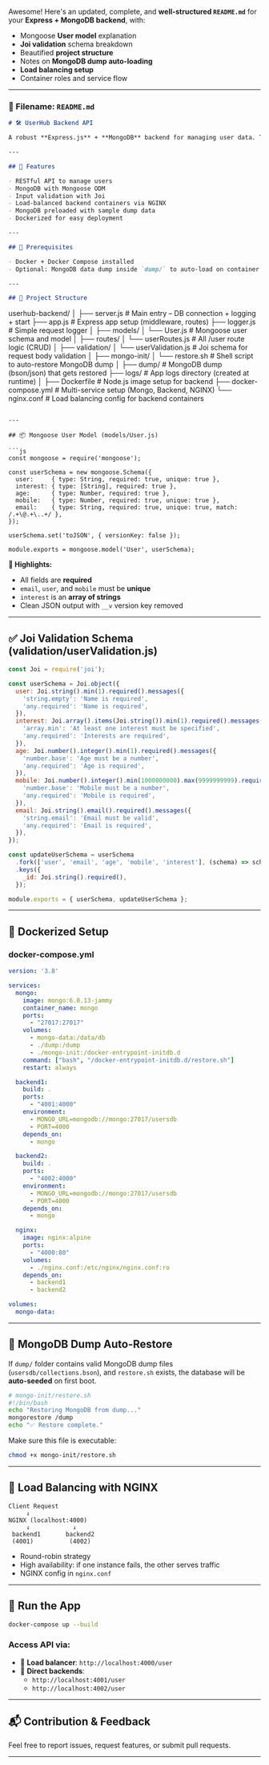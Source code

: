 Awesome! Here's an updated, complete, and **well-structured `README.md`** for your **Express + MongoDB backend**, with:

- Mongoose **User model** explanation  
- **Joi validation** schema breakdown  
- Beautified **project structure**
- Notes on **MongoDB dump auto-loading**
- **Load balancing setup**
- Container roles and service flow

---

### 📝 Filename: `README.md`

```markdown
# 🛠️ UserHub Backend API

A robust **Express.js** + **MongoDB** backend for managing user data. This backend powers the **NextUserHub** frontend and supports full **CRUD operations**, **Joi validation**, and **load-balanced deployment** via Docker and NGINX.

---

## 🚀 Features

- RESTful API to manage users
- MongoDB with Mongoose ODM
- Input validation with Joi
- Load-balanced backend containers via NGINX
- MongoDB preloaded with sample dump data
- Dockerized for easy deployment

---

## 🧠 Prerequisites

- Docker + Docker Compose installed
- Optional: MongoDB data dump inside `dump/` to auto-load on container start

---

## 📁 Project Structure

```
userhub-backend/
│
├── server.js              # Main entry – DB connection + logging + start
├── app.js                 # Express app setup (middleware, routes)
├── logger.js              # Simple request logger
│
├── models/
│   └── User.js            # Mongoose user schema and model
│
├── routes/
│   └── userRoutes.js      # All /user route logic (CRUD)
│
├── validation/
│   └── userValidation.js  # Joi schema for request body validation
│
├── mongo-init/
│   └── restore.sh         # Shell script to auto-restore MongoDB dump
│
├── dump/                  # MongoDB dump (bson/json) that gets restored
├── logs/                  # App logs directory (created at runtime)
│
├── Dockerfile             # Node.js image setup for backend
├── docker-compose.yml     # Multi-service setup (Mongo, Backend, NGINX)
└── nginx.conf             # Load balancing config for backend containers
```

---

## 📦 Mongoose User Model (models/User.js)

```js
const mongoose = require('mongoose');

const userSchema = new mongoose.Schema({
  user:     { type: String, required: true, unique: true },
  interest: { type: [String], required: true },
  age:      { type: Number, required: true },
  mobile:   { type: Number, required: true, unique: true },
  email:    { type: String, required: true, unique: true, match: /.+\@.+\..+/ },
});

userSchema.set('toJSON', { versionKey: false });

module.exports = mongoose.model('User', userSchema);
```

**📌 Highlights:**
- All fields are **required**
- `email`, `user`, and `mobile` must be **unique**
- `interest` is an **array of strings**
- Clean JSON output with `__v` version key removed

---

## ✅ Joi Validation Schema (validation/userValidation.js)

```js
const Joi = require('joi');

const userSchema = Joi.object({
  user: Joi.string().min(1).required().messages({
    'string.empty': 'Name is required',
    'any.required': 'Name is required',
  }),
  interest: Joi.array().items(Joi.string()).min(1).required().messages({
    'array.min': 'At least one interest must be specified',
    'any.required': 'Interests are required',
  }),
  age: Joi.number().integer().min(1).required().messages({
    'number.base': 'Age must be a number',
    'any.required': 'Age is required',
  }),
  mobile: Joi.number().integer().min(1000000000).max(9999999999).required().messages({
    'number.base': 'Mobile must be a number',
    'any.required': 'Mobile is required',
  }),
  email: Joi.string().email().required().messages({
    'string.email': 'Email must be valid',
    'any.required': 'Email is required',
  }),
});

const updateUserSchema = userSchema
  .fork(['user', 'email', 'age', 'mobile', 'interest'], (schema) => schema.optional())
  .keys({
    _id: Joi.string().required(),
  });

module.exports = { userSchema, updateUserSchema };
```

---

## 🐳 Dockerized Setup

### docker-compose.yml

```yaml
version: '3.8'

services:
  mongo:
    image: mongo:6.0.13-jammy
    container_name: mongo
    ports:
      - "27017:27017"
    volumes:
      - mongo-data:/data/db
      - ./dump:/dump
      - ./mongo-init:/docker-entrypoint-initdb.d
    command: ["bash", "/docker-entrypoint-initdb.d/restore.sh"]
    restart: always

  backend1:
    build: .
    ports:
      - "4001:4000"
    environment:
      - MONGO_URL=mongodb://mongo:27017/usersdb
      - PORT=4000
    depends_on:
      - mongo

  backend2:
    build: .
    ports:
      - "4002:4000"
    environment:
      - MONGO_URL=mongodb://mongo:27017/usersdb
      - PORT=4000
    depends_on:
      - mongo

  nginx:
    image: nginx:alpine
    ports:
      - "4000:80"
    volumes:
      - ./nginx.conf:/etc/nginx/nginx.conf:ro
    depends_on:
      - backend1
      - backend2

volumes:
  mongo-data:
```

---

## 📂 MongoDB Dump Auto-Restore

If `dump/` folder contains valid MongoDB dump files (`usersdb/collections.bson`), and `restore.sh` exists, the database will be **auto-seeded** on first boot.

```bash
# mongo-init/restore.sh
#!/bin/bash
echo "Restoring MongoDB from dump..."
mongorestore /dump
echo "✅ Restore complete."
```

Make sure this file is executable:
```bash
chmod +x mongo-init/restore.sh
```

---

## 🔀 Load Balancing with NGINX

```
Client Request
     ↓
NGINX (localhost:4000)
     ↓            ↓
 backend1       backend2
 (4001)          (4002)
```

- Round-robin strategy
- High availability: if one instance fails, the other serves traffic
- NGINX config in `nginx.conf`

---

## 🧪 Run the App

```bash
docker-compose up --build
```

### Access API via:

- 🔀 **Load balancer**: `http://localhost:4000/user`
- 🔧 **Direct backends**:  
  - `http://localhost:4001/user`  
  - `http://localhost:4002/user`

---

## 📬 Contribution & Feedback

Feel free to report issues, request features, or submit pull requests.

---
